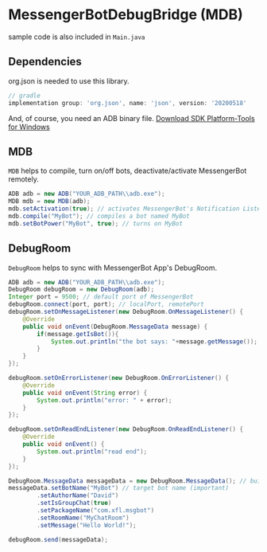 # MessengerBotDebugBridge (MDB)
sample code is also included in `Main.java`

## Dependencies
org.json is needed to use this library.
```gradle
// gradle
implementation group: 'org.json', name: 'json', version: '20200518'
```

And, of course, you need an ADB binary file. [Download SDK Platform-Tools for Windows](https://developer.android.com/studio/releases/platform-tools)

## MDB
`MDB` helps to compile, turn on/off bots, deactivate/activate MessengerBot remotely.
```java
ADB adb = new ADB("YOUR_ADB_PATH\\adb.exe");
MDB mdb = new MDB(adb);
mdb.setActivation(true); // activates MessengerBot's Notification Listener
mdb.compile("MyBot"); // compiles a bot named MyBot
mdb.setBotPower("MyBot", true); // turns on MyBot
```

## DebugRoom
`DebugRoom` helps to sync with MessengerBot App's DebugRoom.
```java
ADB adb = new ADB("YOUR_ADB_PATH\\adb.exe");
DebugRoom debugRoom = new DebugRoom(adb);
Integer port = 9500; // default port of MessengerBot
debugRoom.connect(port, port); // localPort, remotePort
debugRoom.setOnMessageListener(new DebugRoom.OnMessageListener() {
    @Override
    public void onEvent(DebugRoom.MessageData message) {
        if(message.getIsBot()){
            System.out.println("the bot says: "+message.getMessage());
        }
    }
});

debugRoom.setOnErrorListener(new DebugRoom.OnErrorListener() {
    @Override
    public void onEvent(String error) {
        System.out.println("error: " + error);
    }
});

debugRoom.setOnReadEndListener(new DebugRoom.OnReadEndListener() {
    @Override
    public void onEvent() {
        System.out.println("read end");
    }
});

DebugRoom.MessageData messageData = new DebugRoom.MessageData(); // build message to send
messageData.setBotName("MyBot") // target bot name (important)
        .setAuthorName("David")
        .setIsGroupChat(true)
        .setPackageName("com.xfl.msgbot")
        .setRoomName("MyChatRoom")
        .setMessage("Hello World!");

debugRoom.send(messageData);
```
